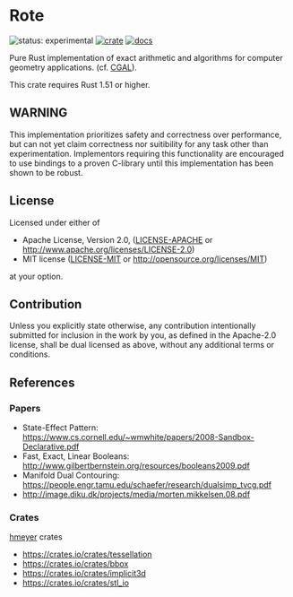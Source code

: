 # Rote

![status: experimental](https://img.shields.io/badge/status-experimental-orange)
[![crate](https://img.shields.io/crates/v/rote.svg)](https://crates.io/crates/rote)
[![docs](https://docs.rs/rote/badge.svg)](https://docs.rs/rote)

Pure Rust implementation of exact arithmetic and algorithms for computer geometry applications.
(cf. [CGAL](https://www.cgal.org/)).

This crate requires Rust 1.51 or higher.

## WARNING

This implementation prioritizes safety and correctness over performance, but can not yet claim
correctness nor suitibility for any task other than experimentation. Implementors requiring this
functionality are encouraged to use bindings to a proven C-library until this implementation has
been shown to be robust.

## License

Licensed under either of

 * Apache License, Version 2.0, ([LICENSE-APACHE](LICENSE-APACHE) or http://www.apache.org/licenses/LICENSE-2.0)
 * MIT license ([LICENSE-MIT](LICENSE-MIT) or http://opensource.org/licenses/MIT)

at your option.

## Contribution

Unless you explicitly state otherwise, any contribution intentionally submitted for inclusion in
the work by you, as defined in the Apache-2.0 license, shall be dual licensed as above, without any
additional terms or conditions.

## References

### Papers

 * State-Effect Pattern: https://www.cs.cornell.edu/~wmwhite/papers/2008-Sandbox-Declarative.pdf
 * Fast, Exact, Linear Booleans: http://www.gilbertbernstein.org/resources/booleans2009.pdf
 * Manifold Dual Contouring: https://people.engr.tamu.edu/schaefer/research/dualsimp_tvcg.pdf
 * http://image.diku.dk/projects/media/morten.mikkelsen.08.pdf

### Crates

 [hmeyer](https://crates.io/users/hmeyer) crates

 * https://crates.io/crates/tessellation
 * https://crates.io/crates/bbox
 * https://crates.io/crates/implicit3d
 * https://crates.io/crates/stl_io
 